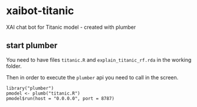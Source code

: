 # xaibot-titanic

XAI chat bot for Titanic model - created with plumber

## start plumber

You need to have files `titanic.R` and `explain_titanic_rf.rda` in the working folder.

Then in order to execute the `plumber` api you need to call in the screen.

```
library("plumber")
pmodel <- plumb("titanic.R")
pmodel$run(host = "0.0.0.0", port = 8787)
```

